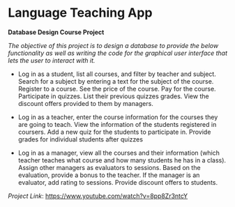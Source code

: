 # Language Teaching App 
**Database Design Course Project**

*The objective of this project is to design a database to provide the below functionality as well as writing the code for the graphical user interface that lets the user to interact with it.*


* Log in as a student, list all courses, and filter by teacher and subject. Search for a subject by entering a text for the subject of the course. Register to a course. See the price of the course. Pay for the course. Participate in quizzes. List their previous quizzes grades. View the discount offers provided to them by managers.

* Log in as a teacher, enter the course information for the courses they are going to teach. View the information of the students registered in coursers. Add a new quiz for the students to participate in. Provide grades for individual students after quizzes

* Log in as a manager, view all the courses and their information (which teacher teaches what course and how many students he has in a class). Assign other managers as evaluators to sessions. Based on the evaluation, provide a bonus to the teacher. If the manager is an evaluator, add rating to sessions. Provide discount offers to students. 


*Project Link*: https://www.youtube.com/watch?v=8pp8Zr3ntcY





